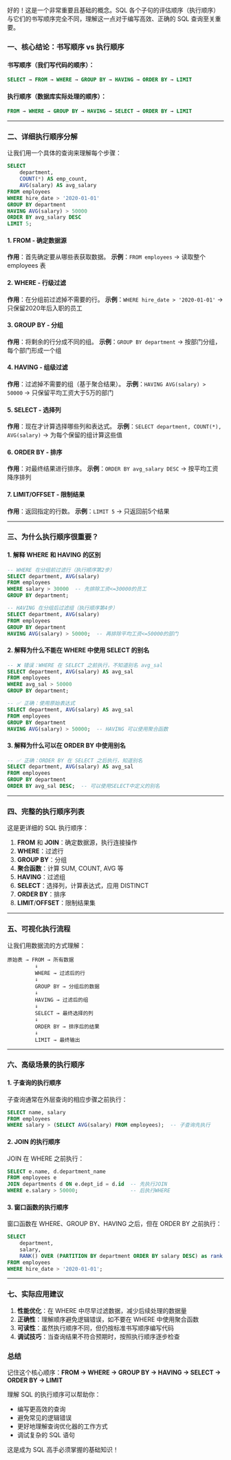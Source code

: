 好的！这是一个非常重要且基础的概念。SQL 各个子句的评估顺序（执行顺序）与它们的书写顺序完全不同，理解这一点对于编写高效、正确的 SQL 查询至关重要。

### 一、核心结论：书写顺序 vs 执行顺序

#### 书写顺序（我们写代码的顺序）：
```sql
SELECT → FROM → WHERE → GROUP BY → HAVING → ORDER BY → LIMIT
```

#### 执行顺序（数据库实际处理的顺序）：
```sql
FROM → WHERE → GROUP BY → HAVING → SELECT → ORDER BY → LIMIT
```

---

### 二、详细执行顺序分解

让我们用一个具体的查询来理解每个步骤：

```sql
SELECT 
    department, 
    COUNT(*) AS emp_count,
    AVG(salary) AS avg_salary
FROM employees
WHERE hire_date > '2020-01-01'
GROUP BY department
HAVING AVG(salary) > 50000
ORDER BY avg_salary DESC
LIMIT 5;
```

#### 1. **FROM** - 确定数据源
**作用**：首先确定要从哪些表获取数据。
**示例**：`FROM employees` → 读取整个 employees 表

#### 2. **WHERE** - 行级过滤
**作用**：在分组前过滤掉不需要的行。
**示例**：`WHERE hire_date > '2020-01-01'` → 只保留2020年后入职的员工

#### 3. **GROUP BY** - 分组
**作用**：将剩余的行分成不同的组。
**示例**：`GROUP BY department` → 按部门分组，每个部门形成一个组

#### 4. **HAVING** - 组级过滤
**作用**：过滤掉不需要的组（基于聚合结果）。
**示例**：`HAVING AVG(salary) > 50000` → 只保留平均工资大于5万的部门

#### 5. **SELECT** - 选择列
**作用**：现在才计算选择哪些列和表达式。
**示例**：`SELECT department, COUNT(*), AVG(salary)` → 为每个保留的组计算这些值

#### 6. **ORDER BY** - 排序
**作用**：对最终结果进行排序。
**示例**：`ORDER BY avg_salary DESC` → 按平均工资降序排列

#### 7. **LIMIT/OFFSET** - 限制结果
**作用**：返回指定的行数。
**示例**：`LIMIT 5` → 只返回前5个结果

---

### 三、为什么执行顺序很重要？

#### 1. 解释 WHERE 和 HAVING 的区别
```sql
-- WHERE 在分组前过滤行（执行顺序第2步）
SELECT department, AVG(salary)
FROM employees
WHERE salary > 30000  -- 先排除工资<=30000的员工
GROUP BY department;

-- HAVING 在分组后过滤组（执行顺序第4步）
SELECT department, AVG(salary)
FROM employees
GROUP BY department
HAVING AVG(salary) > 50000;  -- 再排除平均工资<=50000的部门
```

#### 2. 解释为什么不能在 WHERE 中使用 SELECT 的别名
```sql
-- ❌ 错误：WHERE 在 SELECT 之前执行，不知道别名 avg_sal
SELECT department, AVG(salary) AS avg_sal
FROM employees
WHERE avg_sal > 50000
GROUP BY department;

-- ✅ 正确：使用原始表达式
SELECT department, AVG(salary) AS avg_sal
FROM employees
GROUP BY department
HAVING AVG(salary) > 50000;  -- HAVING 可以使用聚合函数
```

#### 3. 解释为什么可以在 ORDER BY 中使用别名
```sql
-- ✅ 正确：ORDER BY 在 SELECT 之后执行，知道别名
SELECT department, AVG(salary) AS avg_sal
FROM employees
GROUP BY department
ORDER BY avg_sal DESC;  -- 可以使用SELECT中定义的别名
```

---

### 四、完整的执行顺序列表

这是更详细的 SQL 执行顺序：

1. **FROM** 和 **JOIN**：确定数据源，执行连接操作
2. **WHERE**：过滤行
3. **GROUP BY**：分组
4. **聚合函数**：计算 SUM, COUNT, AVG 等
5. **HAVING**：过滤组
6. **SELECT**：选择列，计算表达式，应用 DISTINCT
7. **ORDER BY**：排序
8. **LIMIT**/**OFFSET**：限制结果集

---

### 五、可视化执行流程

让我们用数据流的方式理解：

```
原始表 → FROM → 所有数据
         ↓
         WHERE → 过滤后的行
         ↓
         GROUP BY → 分组后的数据
         ↓
         HAVING → 过滤后的组
         ↓
         SELECT → 最终选择的列
         ↓
         ORDER BY → 排序后的结果
         ↓
         LIMIT → 最终输出
```

---

### 六、高级场景的执行顺序

#### 1. 子查询的执行顺序
子查询通常在外层查询的相应步骤之前执行：
```sql
SELECT name, salary
FROM employees
WHERE salary > (SELECT AVG(salary) FROM employees);  -- 子查询先执行
```

#### 2. JOIN 的执行顺序
JOIN 在 WHERE 之前执行：
```sql
SELECT e.name, d.department_name
FROM employees e
JOIN departments d ON e.dept_id = d.id  -- 先执行JOIN
WHERE e.salary > 50000;                 -- 后执行WHERE
```

#### 3. 窗口函数的执行顺序
窗口函数在 WHERE、GROUP BY、HAVING 之后，但在 ORDER BY 之前执行：
```sql
SELECT 
    department,
    salary,
    RANK() OVER (PARTITION BY department ORDER BY salary DESC) as rank  -- 最后才计算
FROM employees
WHERE hire_date > '2020-01-01';
```

---

### 七、实际应用建议

1. **性能优化**：在 WHERE 中尽早过滤数据，减少后续处理的数据量
2. **正确性**：理解顺序避免逻辑错误，如不要在 WHERE 中使用聚合函数
3. **可读性**：虽然执行顺序不同，但仍按标准书写顺序编写代码
4. **调试技巧**：当查询结果不符合预期时，按照执行顺序逐步检查

### 总结

记住这个核心顺序：**FROM → WHERE → GROUP BY → HAVING → SELECT → ORDER BY → LIMIT**

理解 SQL 的执行顺序可以帮助你：
- 编写更高效的查询
- 避免常见的逻辑错误
- 更好地理解查询优化器的工作方式
- 调试复杂的 SQL 语句

这是成为 SQL 高手必须掌握的基础知识！